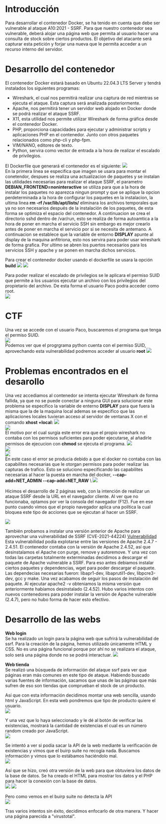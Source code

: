 # Introducción
Para desarrollar el contenedor Docker, se ha tenido en cuenta que debe ser vulnerable al ataque A10:2021 - SSRF. Para que nuestro contenedor sea vulnerable, deberá alojar una página web que permita al usuario hacer una consulta de stock sobre ciertos productos. El objetivo del atacante será capturar esta petición y forjar una nueva que le permita acceder a un recurso interno del servidor.

# Desarrollo del contenedor
El contenedor Docker estará basado en Ubuntu 22.04.3 LTS Server y tendrá instalados los siguientes programas:
* Wireshark, el cual nos permitirá realizar una captura de red mientras se ejecuta el ataque. Esta captura será analizada posteriormente.
* Apache, nos permitirá tener un servidor web alojado en Docker donde se podrá realizar el ataque SSRF.
* X11, esta utilidad nos permite utilizar Wireshark de forma gráfica desde el contenedor Docker.
* PHP, proporciona capacidades para ejecutar y administrar scripts y aplicaciones PHP en el contenedor. Junto con otros paquetes relacionados como php-cli y php-fpm.
* VIM/NANO, editores de texto.
* Python, servira como vector de entrada a la hora de realizar el escalado de privilegios.

El Dockerfile que generará el contenedor es el siguiente:
![](https://github.com/Dani-ITB24/Proyecto-Final/blob/Grupo5(Eloi-Alan-Fernando-Jose-Zome%C3%B1o)/Assets/Img/dockerfile.png)\
En la primera linea se especifica que imagen se usara para montar el conetendor, despues se realiza una actualizacion de paquetes y se instalan las utilidades necesarias para realizar el ataque SSRF, el parametro **DEBIAN_FRONTEND=noninteractive** se utiliza para que a la hora de instalar los paquetes no aparezca ningun prompt y que se aplique la opcion perdeterminada a la hora de configurar los paquetes en la instalacion, la ultima linea **rm -rf /var/lib/apt/lists/** eliminara los archivos temporales que ya no son necesarios después de la instalación de los paquetes, de esta forma se optimiza el espacio del contenedor. A continuacion se crea el directorio sshd dentro de /var/run, esto se realiza de forma autoamtica a la hora de poner en marcha el servicio SSH sin embargo es mejor crearlo antes de poner en marcha el servicio por si se necesita de antemano. A continuacion se establece que la variable de entorno **DISPLAY** apunte al display de la maquina anfitriona, esto nos servira para poder usar wireshark de forma grafica. Por ultimo se abren los puertos necesarios para los servicios SSH y apache y se ponen en marcha dichos servicios.

Para crear el contenedor docker usando el dockerfile se usara la opción **build**
![](https://github.com/Dani-ITB24/Proyecto-Final/blob/Grupo5(Eloi-Alan-Fernando-Jose-Zome%C3%B1o)/Assets/Img/docker-build.png)
![](https://github.com/Dani-ITB24/Proyecto-Final/blob/Grupo5(Eloi-Alan-Fernando-Jose-Zome%C3%B1o)/Assets/Img/docker-build-2.png)


Para poder realizar el escalado de privilegios se le aplicara el permiso SUID que permite a los usuarios ejecutar un archivo con los privilegios del propietario del archivo. De esta forma el usuario Paco podra acceder como root. \
![](https://github.com/Dani-ITB24/Proyecto-Final/blob/Grupo5(Eloi-Alan-Fernando-Jose-Zome%C3%B1o)/Assets/Img/suid_python3.png)

# CTF
Una vez se accede con el usuario Paco, buscaremos el programa que tenga el permiso SUID. \
![](https://github.com/Dani-ITB24/Proyecto-Final/blob/Grupo5(Eloi-Alan-Fernando-Jose-Zome%C3%B1o)/Assets/Img/find_4000_paco.png) \
Podemos ver que el progrgrama python cuenta con el permiso SUID, aprovechando esta vulnerabilidad podremos acceder al usuario **root** 
![](https://github.com/Dani-ITB24/Proyecto-Final/blob/Grupo5(Eloi-Alan-Fernando-Jose-Zome%C3%B1o)/Assets/Img/root_paco.png)


# Problemas encontrados en el desarollo
Una vez accediamos al contenedor se intenta ejecutar Wireshark de forma fallida, ya que no se puede conectar a ninguna GUI para solucionar este problema se especifico la variable de enterno **DISPLAY** para que fuera la misma que la de la maquina local ademas se especifico que las aplicaciones locales tuvieran acceso al servidor de ventanas X con el comando **xhost +local:**
![](https://github.com/Dani-ITB24/Proyecto-Final/blob/Grupo5(Eloi-Alan-Fernando-Jose-Zome%C3%B1o)/Assets/Img/error-display.png) \
![](https://github.com/Dani-ITB24/Proyecto-Final/blob/Grupo5(Eloi-Alan-Fernando-Jose-Zome%C3%B1o)/Assets/Img/localhostx.png) \
El motivo por el cual surgia este error era que el propio wireshark no contaba con los permisos suficientes para poder ejecutarse, al añadirle permisos de ejecucion con  **chmod** se ejecuta el programa.
![](https://github.com/Dani-ITB24/Proyecto-Final/blob/Grupo5(Eloi-Alan-Fernando-Jose-Zome%C3%B1o)/Assets/Img/error-dumpcap-child.png) \
![](https://github.com/Dani-ITB24/Proyecto-Final/blob/Grupo5(Eloi-Alan-Fernando-Jose-Zome%C3%B1o)/Assets/Img/lswireshark.png) \
![](https://github.com/Dani-ITB24/Proyecto-Final/blob/Grupo5(Eloi-Alan-Fernando-Jose-Zome%C3%B1o)/Assets/Img/chmod700.png) \
En este caso el error se producia debido a que el docker no contaba con las capabilites necesarias que le otorgan permisos para poder realizar las capturas de trafico. Esto se soluciono especificando las capabilites necesarias al hacer la puesta en marcha del docker, **--cap-add=NET_ADMIN --cap-add=NET_RAW** \ 
![](https://github.com/Dani-ITB24/Proyecto-Final/blob/Grupo5(Eloi-Alan-Fernando-Jose-Zome%C3%B1o)/Assets/Img/error-dumpcap-capabilities.png) \
<br>
Hicimos el desarrollo de 2 páginas web, con la intención de realizar un ataque SSRF desde la URL en el navegador cliente. Al ver que no funcionaba, optamos por ver la consola del navegador (F12). Fue en ese punto cuando vimos que el propio navegador aplica una política la cual bloquea este tipo de acciones que se ejecutan al hacer un SSRF.

![](https://github.com/Dani-ITB24/Proyecto-Final/blob/Grupo5(Eloi-Alan-Fernando-Jose-Zome%C3%B1o)/Assets/Img/SameOriginPolicy.png) 
<br>

También probamos a instalar una versión anterior de Apache para aprovechar una vulnerabilidad de SSRF (CVE-2021-44224) [Vulnerabilidad](https://www.cybersecurity-help.cz/vulnerabilities/59057/)
Esta vulnerabilidad podía explotarse entre las versiones de Apache 2.4.7 - 2.4.51. El contenedor contaba con la versión de Apache 2.4.52, así que desinstalamos el Apache con purge, remove y autoremove. Y una vez con todas las carpetas totalmente exterminadas decidimos a descargar el paquete de Apache vulnerable a SSRF. Para eso antes debiamos instalar ciertos paquetes y dependencias, wget para poder descargar el paquete. Las dependecias necesarias fueron: libapr1-dev, libaprutil1-dev, libpcre3-dev, gcc y make. Una vez acabamos de seguir los pasos de instalación del paquete. Al ejecutar apache2 -v obteniamos la misma versión que anteriormente habíamos desinstalado (2.4.52). Hubo varios intentos con nuevos contenedores para poder instalar la versión de Apache vulnerable (2.4.7), pero no hubo forma de hacer esto efectivo.

# Desarrollo de las webs
**Web login** <br>
Se ha realizado un login para la página web que sufrirá la vulnerabilidad de ssrf. Para la creación de la página, hemos utilizado únicamente HTML y CSS. No es una página funcional porque por ahí no se realizara el ataque, solo será una página donde no se podrá interactuar.
![](https://github.com/Dani-ITB24/Proyecto-Final/blob/Grupo5(Eloi-Alan-Fernando-Jose-Zomeño)/Assets/Img/login-SSRF.png)

**Web tienda** <br>
Se realizó una búsqueda de información del ataque ssrf para ver que páginas eran más comunes en este tipo de ataque. Habiendo buscado varias fuentes de información, sacamos que unas de las páginas que más sufren de eso son tiendas que comprueban el stock de un producto.

Así que con esta información decidimos montar una web sencilla, usando html y JavaScript. En esta web pondremos que tipo de producto quiere el usuario. <br>
![](https://github.com/Dani-ITB24/Proyecto-Final/blob/Grupo5(Eloi-Alan-Fernando-Jose-Zomeño)/Assets/Img/tiendaweb-2.png)

Y una vez que lo haya seleccionado y le dé al botón de verificar las existencias, mostrará la cantidad de existencias el cual es un número random creado por JavaScript. <br>
![](https://github.com/Dani-ITB24/Proyecto-Final/blob/Grupo5(Eloi-Alan-Fernando-Jose-Zomeño)/Assets/Img/tiendaweb-3.png)

Se intentó a ver si podía sacar la API de la web mediante la verificación de existencias y vimos que el buirp suite no recogía nada. Buscamos información y vimos que lo estábamos haciéndolo mal. <br>
![](https://github.com/Dani-ITB24/Proyecto-Final/blob/Grupo5(Eloi-Alan-Fernando-Jose-Zomeño)/Assets/Img/tiendaweb-4.png)

Así que se hizo, creó otra versión de la web para que obtuviera los datos de la base de datos. Se ha creado el HTML para mostrar los datos y el PHP para hacer la conexión con la base de datos. <br>
![](https://github.com/Dani-ITB24/Proyecto-Final/blob/Grupo5(Eloi-Alan-Fernando-Jose-Zomeño)/Assets/Img/tiendaweb-5.png)
![](https://github.com/Dani-ITB24/Proyecto-Final/blob/Grupo5(Eloi-Alan-Fernando-Jose-Zomeño)/Assets/Img/tiendaweb-6.png)

Pero como vemos en el buirp suite no detecta la API <br>
![](https://github.com/Dani-ITB24/Proyecto-Final/blob/Grupo5(Eloi-Alan-Fernando-Jose-Zomeño)/Assets/Img/tiendaweb-7.png)

Tras varios intentos sin éxito, decidimos enfocarlo de otra manera. Y hacer una página parecida a "virustotal".
